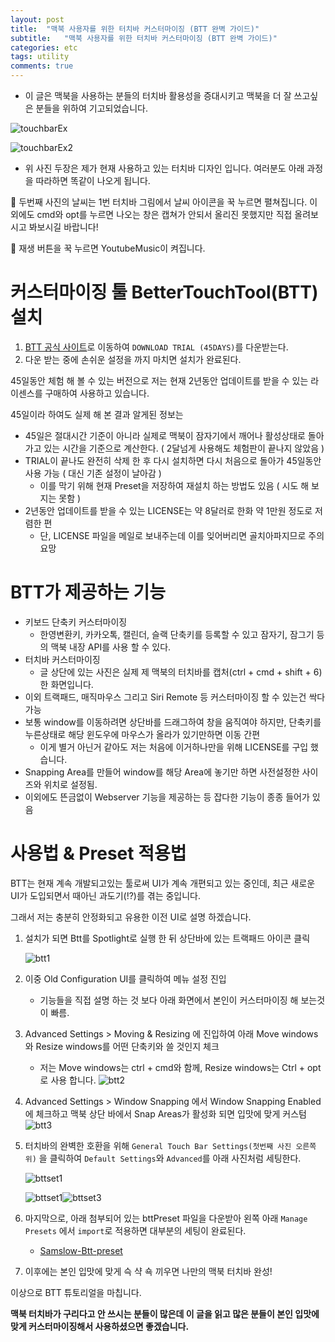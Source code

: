 ```yaml
---
layout: post
title:  "맥북 사용자를 위한 터치바 커스터마이징 (BTT 완벽 가이드)"
subtitle:   "맥북 사용자를 위한 터치바 커스터마이징 (BTT 완벽 가이드)"
categories: etc
tags: utility
comments: true
---
```


* 이 글은 맥북을 사용하는 분들의 터치바 활용성을 증대시키고 맥북을 더 잘 쓰고싶은 분들을 위하여 기고되었습니다.

![touchbarEx](https://www.dropbox.com/s/m0dh5lyrwcgk8rl/touchbarEx.png?dl=1)

![touchbarEx2](https://www.dropbox.com/s/hhptr7fo3d0r0uj/touchbarEx2.png?dl=1)

* 위 사진 두장은 제가 현재 사용하고 있는 터치바 디자인 입니다. 여러분도 아래 과정을 따라하면 똑같이 나오게 됩니다.

📢 두번째 사진의 날씨는 1번 터치바 그림에서 날씨 아이콘을 꾹 누르면 펼쳐집니다. 이 외에도 cmd와 opt를 누르면 나오는 창은 캡쳐가 안되서 올리진 못했지만 직접 올려보시고 봐보시길 바랍니다!

📢 재생 버튼을 꾹 누르면 YoutubeMusic이 켜집니다.

# 커스터마이징 툴 BetterTouchTool(BTT) 설치

1. [BTT 공식 사이트](https://folivora.ai/)로 이동하여 `DOWNLOAD TRIAL (45DAYS)`를 다운받는다.
2. 다운 받는 중에 손쉬운 설정을 까지 마치면 설치가 완료된다.

45일동안 체험 해 볼 수 있는 버전으로 저는 현재 2년동안 업데이트를 받을 수 있는 라이센스를 구매하여 사용하고 있습니다.

45일이라 하여도 실제 해 본 결과 알게된 정보는

- 45일은 절대시간 기준이 아니라 실제로 맥북이 잠자기에서 깨어나 활성상태로 돌아가고 있는 시간을 기준으로 계산한다. ( 2달넘게 사용해도 체험판이 끝나지 않았음 )
- TRIAL이 끝나도 완전히 삭제 한 후 다시 설치하면 다시 처음으로 돌아가 45일동안 사용 가능 ( 대신 기존 설정이 날아감 )
  - 이를 막기 위해 현재 Preset을 저장하여 재설치 하는 방법도 있음 ( 시도 해 보지는 못함 )
- 2년동안 업데이트를 받을 수 있는 LICENSE는 약 8달러로 한화 약 1만원 정도로 저렴한 편
  - 단, LICENSE 파일을 메일로 보내주는데 이를 잊어버리면 골치아파지므로 주의 요망

# BTT가 제공하는 기능

- 키보드 단축키 커스터마이징
  - 한영변환키, 카카오톡, 캘린더, 슬랙 단축키를 등록할 수 있고 잠자기, 잠그기 등의 맥북 내장 API를 사용 할 수 있다.
- 터치바 커스터마이징
  - 글 상단에 있는 사진은 실제 제 맥북의 터치바를 캡처(ctrl + cmd + shift + 6) 한 화면입니다.
- 이외 트랙패드, 매직마우스 그리고 Siri Remote 등 커스터마이징 할 수 있는건 싹다 가능
- 보통 window를 이동하려면 상단바를 드래그하여 창을 움직여야 하지만, 단축키를 누른상태로 해당 윈도우에 마우스가 올라가 있기만하면 이동 간편
  - 이게 별거 아닌거 같아도 저는 처음에 이거하나만을 위해 LICENSE를 구입 했습니다.
- Snapping Area를 만들어 window를 해당 Area에 놓기만 하면 사전설정한 사이즈와 위치로 설정됨.
- 이외에도 뜬금없이 Webserver 기능을 제공하는 등 잡다한 기능이 종종 들어가 있음

# 사용법 & Preset 적용법

BTT는 현재 계속 개발되고있는 툴로써 UI가 계속 개편되고 있는 중인데, 최근 새로운 UI가 도입되면서 때아닌 과도기(!?)를 겪는 중입니다.

그래서 저는 충분히 안정화되고 유용한 이전 UI로 설명 하겠습니다.

1. 설치가 되면 Btt를 Spotlight로 실행 한 뒤 상단바에 있는 트랙패드 아이콘 클릭

   ![btt1](https://www.dropbox.com/s/g17m1d1w0lo1ztp/btt1.png?dl=1)

2. 이중 Old Configuration UI를 클릭하여 메뉴 설정 진입

   *  기능들을 직접 설명 하는 것 보다 아래 화면에서 본인이 커스터마이징 해 보는것이 빠름.

3. Advanced Settings > Moving & Resizing 에 진입하여 아래 Move windows 와 Resize windows를 어떤 단축키와 쓸 것인지 체크

   * 저는 Move windows는 ctrl + cmd와 함께, Resize windows는 Ctrl + opt 로 사용 합니다.
      ![btt2](https://www.dropbox.com/s/op2ur5blfq9mvow/btt2.png?dl=1)

4. Advanced Settings > Window Snapping 에서 Window Snapping Enabled 에 체크하고 맥북 상단 바에서 Snap Areas가 활성화 되면 입맛에 맞게 커스텀
   ![btt3](https://www.dropbox.com/s/9ftwvvmworrg3zl/btt3.png?dl=1)

5. 터치바의 완벽한 호환을 위해 `General Touch Bar Settings(첫번째 사진 오른쪽 위)` 을 클릭하여 `Default Settings`와 `Advanced`를 아래 사진처럼 세팅한다.

   ![bttset1](https://www.dropbox.com/s/66l6i18rf3k0akh/bttset1.png?dl=1)

   ![bttset1](https://www.dropbox.com/s/lsottv6oyfxvhbd/bttset2.png?dl=1)![bttset3](https://www.dropbox.com/s/1jadj5irt0giucd/bttset3.png?dl=1)



6. 마지막으로, 아래 첨부되어 있는 bttPreset 파일을 다운받아 왼쪽 아래 `Manage Presets` 에서 `import`로  적용하면 대부분의 세팅이 완료된다.
   * <a href="http://bit.ly/2nmyLVZ" target="_blank">Samslow-Btt-preset</a>

7. 이후에는 본인 입맛에 맞게 슥 샥 쇽 끼우면 나만의 맥북 터치바 완성!


이상으로 BTT 튜토리얼을 마칩니다.

**맥북 터치바가 구리다고 안 쓰시는 분들이 많은데 이 글을 읽고 많은 분들이 본인 입맛에 맞게 커스터마이징해서 사용하셨으면 좋겠습니다.**

